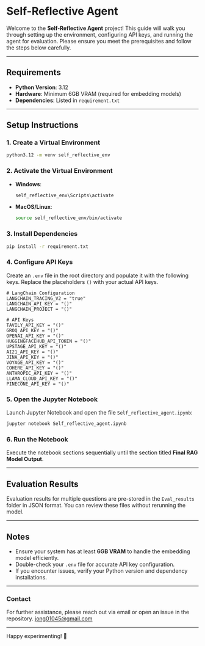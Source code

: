 # Self-Reflective Agent

Welcome to the **Self-Reflective Agent** project! This guide will walk you through setting up the environment, configuring API keys, and running the agent for evaluation. Please ensure you meet the prerequisites and follow the steps below carefully.

---

## Requirements

- **Python Version**: 3.12
- **Hardware**: Minimum 6GB VRAM (required for embedding models)
- **Dependencies**: Listed in `requirement.txt`

---

## Setup Instructions

### 1. Create a Virtual Environment

```bash
python3.12 -m venv self_reflective_env
```

### 2. Activate the Virtual Environment

- **Windows**:
  ```bash
  self_reflective_env\Scripts\activate
  ```
- **MacOS/Linux**:
  ```bash
  source self_reflective_env/bin/activate
  ```

### 3. Install Dependencies

```bash
pip install -r requirement.txt
```

### 4. Configure API Keys

Create an `.env` file in the root directory and populate it with the following keys. Replace the placeholders `()` with your actual API keys.

```env
# LangChain Configuration
LANGCHAIN_TRACING_V2 = "true"
LANGCHAIN_API_KEY = "()"
LANGCHAIN_PROJECT = "()"

# API Keys
TAVILY_API_KEY = "()"
GROQ_API_KEY = "()"
OPENAI_API_KEY = "()"
HUGGINGFACEHUB_API_TOKEN = "()"
UPSTAGE_API_KEY = "()"
AI21_API_KEY = "()"
JINA_API_KEY = "()"
VOYAGE_API_KEY = "()"
COHERE_API_KEY = "()"
ANTHROPIC_API_KEY = "()"
LLAMA_CLOUD_API_KEY = "()"
PINECONE_API_KEY = "()"
```

### 5. Open the Jupyter Notebook

Launch Jupyter Notebook and open the file `Self_reflective_agent.ipynb`:

```bash
jupyter notebook Self_reflective_agent.ipynb
```

### 6. Run the Notebook

Execute the notebook sections sequentially until the section titled **Final RAG Model Output**.

---

## Evaluation Results

Evaluation results for multiple questions are pre-stored in the `Eval_results` folder in JSON format. You can review these files without rerunning the model.

---

## Notes

- Ensure your system has at least **6GB VRAM** to handle the embedding model efficiently.
- Double-check your `.env` file for accurate API key configuration.
- If you encounter issues, verify your Python version and dependency installations.

---

### Contact

For further assistance, please reach out via email or open an issue in the repository.
jong01045@gmail.com

---

Happy experimenting! 🚀


